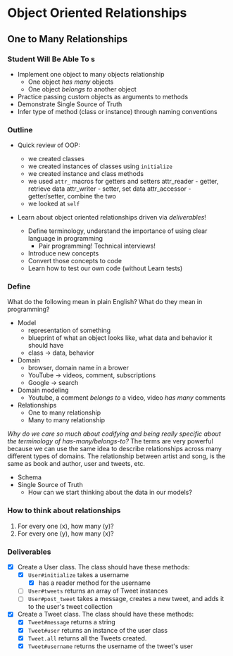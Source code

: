 Object Oriented Relationships
=============================

## One to Many Relationships

### Student Will Be Able To s

* Implement one object to many objects relationship
  * One object _has many_ objects
  * One object _belongs to_ another object
* Practice passing custom objects as arguments to methods
* Demonstrate Single Source of Truth
* Infer type of method (class or instance) through naming conventions

### Outline

* Quick review of OOP:
  * we created classes
  * we created instances of classes using `initialize`
  * we created instance and class methods
  * we used `attr_` macros for getters and setters
    attr_reader - getter, retrieve data
    attr_writer - setter, set data
    attr_accessor - getter/setter, combine the two
  * we looked at `self`

* Learn about object oriented relationships driven via _deliverables_!
  * Define terminology, understand the importance of using clear language in programming
    * Pair programming! Technical interviews!
  * Introduce new concepts
  * Convert those concepts to code
  * Learn how to test our own code (without Learn tests)

### Define

What do the following mean in plain English? What do they mean in programming?

* Model
  - representation of something
  - blueprint of what an object looks like, what data and behavior it should have
  - class -> data, behavior
* Domain
  - browser, domain name in a brower
  - YouTube -> videos, comment, subscriptions
  - Google -> search
* Domain modeling
  - Youtube, a comment _belongs to_ a video, video _has many_ comments
* Relationships
  * One to many relationship
  * Many to many relationship

_Why do we care so much about codifying and being really specific about the terminology of has-many/belongs-to?_ The terms are very powerful because we can use the same idea to describe relationships across many different types of domains. The relationship between artist and song, is the same as book and author, user and tweets, etc.

* Schema
* Single Source of Truth
  * How can we start thinking about the data in our models?

### How to think about relationships
1. For every one (x), how many (y)?
2. For every one (y), how many (x)?

### Deliverables

- [x] Create a User class. 
The class should have these methods:
  - [x] `User#initialize` takes a username 
    - [x] has a reader method for the username
  - [ ] `User#tweets` returns an array of Tweet instances
  - [ ] `User#post_tweet` takes a message, creates a new tweet, and adds it to the user's tweet collection
- [x] Create a Tweet class. 
The class should have these methods:
  - [x] `Tweet#message` returns a string
  - [x] `Tweet#user` returns an instance of the user class
  - [x] `Tweet.all` returns all the Tweets created.
  - [x] `Tweet#username` returns the username of the tweet's user